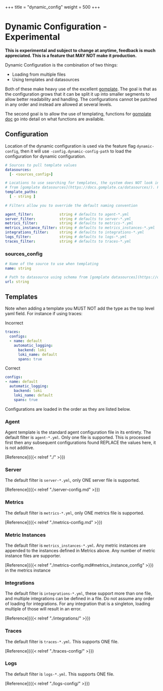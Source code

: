 +++
title = "dynamic_config"
weight = 500
+++

# Dynamic Configuration - Experimental

**This is experimental and subject to change at anytime, feedback is much appreciated. This is a feature that MAY NOT make it production.**

Dynamic Configuration is the combination of two things:

* Loading from multiple files
* Using templates and datasources

Both of these make heavy use of the excellent [gomplate](https://github.com/hairyhenderson/gomplate). The goal is
that as the configuration grows that it can be split it up into smaller segments to allow better readability and handling.
The configurations cannot be patched in any order and instead are allowed at several levels.

The second goal is to allow the use of templating, functions for [gomplate doc](https://docs.gomplate.ca/) go into detail
on what functions are available.

## Configuration

Location of the dynamic configuration is used via the feature flag `dynamic-config`, then it will use `-config.dynamic-config-path` to
load the configuration for dynamic configuration.

```yaml
# Sources to pull template values 
datasources: 
  [- <sources_config>]

# Locations to use searching for templates, the system does NOT look into subdirectories. Follows gomplate schema
# from [gomplate datasources](https://docs.gomplate.ca/datasources/). File and S3/GCP templates are currently supported
template_paths: 
  [ - string ]
  
# Filters allow you to override the default naming convention

agent_filter:            string # defaults to agent-*.yml
server_filter:           string # defaults to server-*.yml
metrics_filter:          string # defaults to metrics-*.yml
metrics_instance_filter: string # defaults to metrics_instances-*.yml
integrations_filter:     string # defaults to integrations-*.yml
logs_filter:             string # defaults to logs-*.yml
traces_filter:           string # defaults to traces-*.yml
``` 

### sources_config
```yaml
# Name of the source to use when templating
name: string

# Path to datasource using schema from [gomplate datasources](https://docs.gomplate.ca/datasources/) 
url: string

```

## Templates

Note when adding a template you MUST NOT add the type as the top level yaml field. For instance if using traces:

Incorrect

```yaml
traces:
  configs:
  - name: default
    automatic_logging:
      backend: loki
      loki_name: default
      spans: true
```

Correct

```yaml
configs:
- name: default
  automatic_logging:
    backend: loki
    loki_name: default
    spans: true
```

Configurations are loaded in the order as they are listed below.

### Agent


Agent template is the standard agent configuration file in its entirety. The default filter is `agent-*.yml`. Only
one file is supported. This is processed first then any subsequent configurations found REPLACE the values here, it is
not additive.

[Reference]({{< relref "./" >}})

### Server

The default filter is `server-*.yml`, only ONE server file is supported.

[Reference]({{< relref "./server-config.md" >}})


### Metrics

The default filter is `metrics-*.yml`, only ONE metrics file is supported.

[Reference]({{< relref "./metrics-config.md" >}})

### Metric Instances

The default filter is `metrics_instances-*.yml`. Any metric instances are appended to the instances defined in Metrics above. Any number of metric instance files are supporter.

[Reference]({{< relref "./metrics-config.md#metrics_instance_config" >}}) in the metrics instance


### Integrations

The default filter is `integrations-*.yml`, these support more than one file, and multiple integrations can be defined in a file. Do not assume any order of loading for integrations. For any integration that is a singleton, loading multiple of those will result in an error. 

[Reference]({{< relref "./integrations/" >}})

### Traces

The default filter is `traces-*.yml`. This supports ONE file.

[Reference]({{< relref "./traces-config/" >}})

### Logs

The default filter is `logs-*.yml`. This supports ONE file.

[Reference]({{< relref "./logs-config/" >}})
